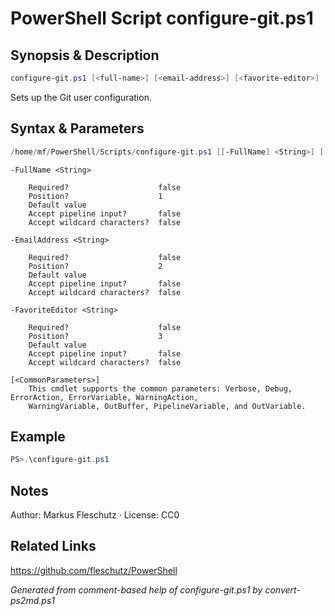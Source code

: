 # PowerShell Script configure-git.ps1

## Synopsis & Description
```powershell
configure-git.ps1 [<full-name>] [<email-address>] [<favorite-editor>]
```

Sets up the Git user configuration.

## Syntax & Parameters
```powershell
/home/mf/PowerShell/Scripts/configure-git.ps1 [[-FullName] <String>] [[-EmailAddress] <String>] [[-FavoriteEditor] <String>] [<CommonParameters>]
```

```
-FullName <String>
    
    Required?                    false
    Position?                    1
    Default value                
    Accept pipeline input?       false
    Accept wildcard characters?  false
```

```
-EmailAddress <String>
    
    Required?                    false
    Position?                    2
    Default value                
    Accept pipeline input?       false
    Accept wildcard characters?  false
```

```
-FavoriteEditor <String>
    
    Required?                    false
    Position?                    3
    Default value                
    Accept pipeline input?       false
    Accept wildcard characters?  false
```

```
[<CommonParameters>]
    This cmdlet supports the common parameters: Verbose, Debug, ErrorAction, ErrorVariable, WarningAction, 
    WarningVariable, OutBuffer, PipelineVariable, and OutVariable.
```

## Example
```powershell
PS>.\configure-git.ps1
```


## Notes
Author: Markus Fleschutz · License: CC0

## Related Links
https://github.com/fleschutz/PowerShell

*Generated from comment-based help of configure-git.ps1 by convert-ps2md.ps1*

